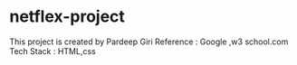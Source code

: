 # netflex-project
This project is created by Pardeep Giri
Reference : Google ,w3 school.com
Tech Stack : HTML,css
